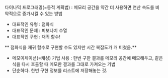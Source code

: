 다이나믹 프로그래밍(=동적 계획법) : 메모리 공간을 약간 더 사용하면 연산 속도를 비약적으로 증가시킬 수 있는 방법
- 대표적인 유형 : 점화식
- 대표적인 문제 : 피보나치 수열
- 대표적인 구현 : 재귀 함수!

** 점화식을 재귀 함수로 구현할 수도 있지만 시간 복잡도가 개 미쳤음.**
- 메모이제이션(=캐싱) 기법 사용 : 한번 구한 결과를 메모리 공간에 메모해두고, 같은 식을 다시 호출할 때 메모한 결과를 그대로 가져오는 기법
- 단순하다. 한번 구한 정보를 리스트에 저장해놓는 것.
